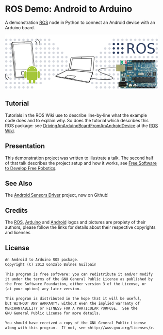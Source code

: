ROS Demo: Android to Arduino
============================

A demonstration [ROS][ros] node in Python to connect an Android device with an Arduino board.

  [ros]: http://www.ros.org
  [tutorial]: http://wiki.ros.org/android_sensors_driver/Tutorials/DrivingAnArduinoBoardFromAnAndroidDevice

<img src="assets/system-overview.png" alt=""/>

Tutorial
--------

Tutorials in the ROS Wiki use to describe line-by-line what the example code does and to explain why. So does the tutorial which describes this ROS package: see [DrivingAnArduinoBoardFromAnAndroidDevice][tutorial] at the [ROS Wiki][wiki].

  [wiki]: http://wiki.ros.org

Presentation
------------

This demonstration project was written to illustrate a talk. The second half of that talk describes the project setup and how it works, see [Free Software to Develop Free Robotics][FLOSH]. 

  [FLOSH]: https://github.com/gonzalo-bulnes/free-software-to-develop-free-robotics

See Also
--------

The [Android Sensors Driver][asd] project, now on Github!

  [asd]: https://github.com/ros-android/android_sensors_driver

Credits
-------

The [ROS][ros-credit], [Arduino][arduino-credit] and [Android][android-credit] logos and pictures are propiety of their authors, please follow the links for details about their respective copyrights and licenses. 

  [ros-credit]: http://www.ros.org/_wiki/images/ros_org.png
  [android-credit]:  http://en.wikipedia.org/wiki/File:Android_robot.svg
  [arduino-credit]: http://en.wikipedia.org/wiki/File:Arduino_Duemilanove_2009b.jpg

License
-------

    An Android to Arduino ROS package.
    Copyright (C) 2012 Gonzalo Bulnes Guilpain

    This program is free software: you can redistribute it and/or modify
    it under the terms of the GNU General Public License as published by
    the Free Software Foundation, either version 3 of the License, or
    (at your option) any later version.

    This program is distributed in the hope that it will be useful,
    but WITHOUT ANY WARRANTY; without even the implied warranty of
    MERCHANTABILITY or FITNESS FOR A PARTICULAR PURPOSE.  See the
    GNU General Public License for more details.

    You should have received a copy of the GNU General Public License
    along with this program.  If not, see <http://www.gnu.org/licenses/>.

